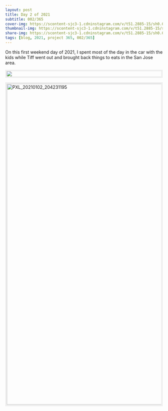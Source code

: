 ```yaml
---
layout: post
title: Day 2 of 2021
subtitle: 002/365
cover-img: https://scontent-sjc3-1.cdninstagram.com/v/t51.2885-15/sh0.08/e35/s750x750/135107460_2697677120486700_3864243789945402201_n.jpg?_nc_ht=scontent-sjc3-1.cdninstagram.com&_nc_cat=100&_nc_ohc=Ew2QXFYqHEgAX-G-M8H&tp=1&oh=13933e7e125af2150fc9b59cc5fc4b05&oe=601C121D
thumbnail-img: https://scontent-sjc3-1.cdninstagram.com/v/t51.2885-15/sh0.08/e35/s750x750/135107460_2697677120486700_3864243789945402201_n.jpg?_nc_ht=scontent-sjc3-1.cdninstagram.com&_nc_cat=100&_nc_ohc=Ew2QXFYqHEgAX-G-M8H&tp=1&oh=13933e7e125af2150fc9b59cc5fc4b05&oe=601C121D
share-img: https://scontent-sjc3-1.cdninstagram.com/v/t51.2885-15/sh0.08/e35/s750x750/135107460_2697677120486700_3864243789945402201_n.jpg?_nc_ht=scontent-sjc3-1.cdninstagram.com&_nc_cat=100&_nc_ohc=Ew2QXFYqHEgAX-G-M8H&tp=1&oh=13933e7e125af2150fc9b59cc5fc4b05&oe=601C121D
tags: [blog, 2021, project 365, 002/365]
---
```

On this first weekend day of 2021, I spent most of the day in the car with the kids while Tiff went out and brought back things to eats in the San Jose area.

<p style="border:5px solid #eee;">
  <img src="https://live.staticflickr.com/65535/50792840587_6fd86f47d5_b.jpg">
</p>

<p style="border:5px solid #eee;">
  <a data-flickr-embed="true" href="https://www.flickr.com/gp/sling_flickr/6d76ky" title="PXL_20210102_204231195">
  <img src="https://live.staticflickr.com/31337/50792732822_4e5bb8838d_b.jpg" width="576" height="1024" alt="PXL_20210102_204231195"></a>
  <script async src="//embedr.flickr.com/assets/client-code.js" charset="utf-8"></script>
</p>
